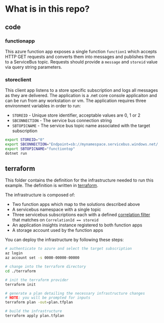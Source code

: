 # What is in this repo?

## code
### functionapp
This azure function app exposes a single function ```function1``` which accepts HTTP GET requests and converts them into messages and publishes them to a ServiceBus topic. Requests should provide a ```message``` and ```storeid``` value via query string parameters.

### storeclient
This client app listens to a store specific subscription and logs all messages as they are delivered. The application is a .net core console applicaiton and can be run from any workstation or vm. The application requires three environment variables in order to run:
  * ```STOREID``` - Unique store identifier, acceptable values are 0, 1 or 2 
  * ```SBCONNECTION``` - The service bus connection string
  * ```SBTOPICNAME``` - The service bus topic name associated with the target subscription

```bash
export STOREID="0"
export SBCONNECTION="Endpoint=sb://mynamespace.servicebus.windows.net/;SharedAccessKeyName=functionpolicy;SharedAccessKey=aOc1ONr0NwxNwnwPfJl1oK6YlCUDZIbjnH8kNj9v0vX="
export SBTOPICNAME="functiontop"
dotnet run
```

## terraform
This folder contains the definition for the infrastructure needed to run this example. The definition is written in [terraform](https://www.terraform.io/docs/providers/azurerm/index.html).

The infrastructure is composed of:
  * Two function apps which map to the solutions described above
  * A servicebus namespace with a single topic
  * Three servicebus subscriptions each with a defined [correlation filter](https://docs.microsoft.com/en-us/azure/service-bus-messaging/topic-filters) that matches on ```CorrelationId == storeid```
  * An application insights instance registered to both function apps
  * A storage account used by the function apps

You can deploy the infrastructure by following these steps:
```bash
# authenticate to azure and select the target subscription
az login
az account set -s 0000-00000-00000

# change into the terraform directory
cd ./terraform

# init the terraform provider
terraform init

# generate a plan detailing the necessary infrastructure changes
# NOTE: you will be prompted for inputs
terraform plan -out=plan.tfplan 

# build the infrastructure
terraform apply plan.tfplan
```